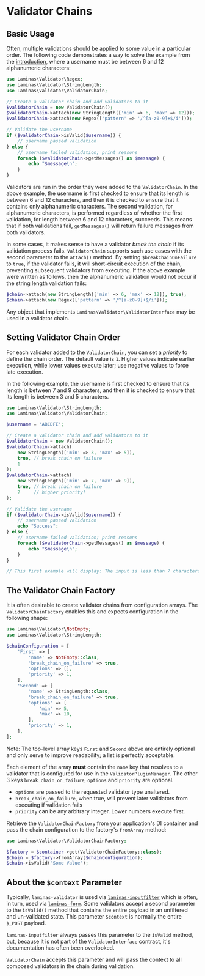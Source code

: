 # Validator Chains

## Basic Usage

Often, multiple validations should be applied to some value in a particular
order. The following code demonstrates a way to solve the example from the
[introduction](intro.md), where a username must be between 6 and 12 alphanumeric
characters:

```php
use Laminas\Validator\Regex;
use Laminas\Validator\StringLength;
use Laminas\Validator\ValidatorChain;

// Create a validator chain and add validators to it
$validatorChain = new ValidatorChain();
$validatorChain->attach(new StringLength(['min' => 6, 'max' => 12]));
$validatorChain->attach(new Regex(['pattern' => '/^[a-z0-9]+$/i']));

// Validate the username
if ($validatorChain->isValid($username)) {
    // username passed validation
} else {
    // username failed validation; print reasons
    foreach ($validatorChain->getMessages() as $message) {
        echo "$message\n";
    }
}
```

Validators are run in the order they were added to the `ValidatorChain`. In the
above example, the username is first checked to ensure that its length is
between 6 and 12 characters, and then it is checked to ensure that it contains
only alphanumeric characters. The second validation, for alphanumeric
characters, is performed regardless of whether the first validation, for length
between 6 and 12 characters, succeeds. This means that if both validations fail,
`getMessages()` will return failure messages from both validators.

In some cases, it makes sense to have a validator *break the chain* if its
validation process fails. `ValidatorChain` supports such use cases with the
second parameter to the `attach()` method. By setting `$breakChainOnFailure` to
`true`, if the validator fails, it will short-circuit execution of the chain,
preventing subsequent validators from executing.  If the above example were
written as follows, then the alphanumeric validation would not occur if the
string length validation fails:

```php
$chain->attach(new StringLength(['min' => 6, 'max' => 12]), true);
$chain->attach(new Regex(['pattern' => '/^[a-z0-9]+$/i']));
```

Any object that implements `Laminas\Validator\ValidatorInterface` may be used in a
validator chain.

## Setting Validator Chain Order

For each validator added to the `ValidatorChain`, you can set a *priority* to
define the chain order. The default value is `1`. Higher values indicate earlier
execution, while lower values execute later; use negative values to force late
execution.

In the following example, the username is first checked to ensure that its
length is between 7 and 9 characters, and then it is checked to ensure that its
length is between 3 and 5 characters.

```php
use Laminas\Validator\StringLength;
use Laminas\Validator\ValidatorChain;

$username = 'ABCDFE';

// Create a validator chain and add validators to it
$validatorChain = new ValidatorChain();
$validatorChain->attach(
    new StringLength(['min' => 3, 'max' => 5]),
    true, // break chain on failure
    1
);
$validatorChain->attach(
    new StringLength(['min' => 7, 'max' => 9]),
    true, // break chain on failure
    2     // higher priority!
);

// Validate the username
if ($validatorChain->isValid($username)) {
    // username passed validation
    echo "Success";
} else {
    // username failed validation; print reasons
    foreach ($validatorChain->getMessages() as $message) {
        echo "$message\n";
    }
}

// This first example will display: The input is less than 7 characters long
```

## The Validator Chain Factory

It is often desirable to create validator chains from configuration arrays.
The `ValidatorChainFactory` enables this and expects configuration in the following shape:

```php
use Laminas\Validator\NotEmpty;
use Laminas\Validator\StringLength;

$chainConfiguration = [
    'First' => [
        'name' => NotEmpty::class,
        'break_chain_on_failure' => true,
        'options' => [],
        'priority' => 1,
    ],
    'Second' => [
        'name' => StringLength::class,
        'break_chain_on_failure' => true,
        'options' => [
            'min' => 5,
            'max' => 10,
        ],
        'priority' => 1,
    ],
];
```

Note: The top-level array keys `First` and `Second` above are entirely optional and only serve to improve readability; a list is perfectly acceptable.

Each element of the array **must** contain the `name` key that resolves to a validator that is configured for use in the `ValidatorPluginManager`.
The other 3 keys `break_chain_on_failure`, `options` and `priority` are optional.

- `options` are passed to the requested validator type unaltered.
- `break_chain_on_failure`, when true, will prevent later validators from executing if validation fails
- `priority` can be any arbitrary integer. Lower numbers execute first.

Retrieve the `ValidatorChainFactory` from your application's DI container and pass the chain configuration to the factory's `fromArray` method:

```php
use Laminas\Validator\ValidatorChainFactory;

$factory = $container->get(ValidatorChainFactory::class);
$chain = $factory->fromArray($chainConfiguration);
$chain->isValid('Some Value');
```

## About the `$context` Parameter

Typically, `laminas-validator` is used via [`laminas-inputfilter`](https://docs.laminas.dev/laminas-inputfilter/) which is often, in turn, used via [`laminas-form`](https://docs.laminas.dev/laminas-form/).
Some validators accept a second parameter to the `isValid()` method that contains the entire payload in an unfiltered and un-validated state.
This parameter `$context` is normally the entire `$_POST` payload.

`laminas-inputfilter` always passes this parameter to the `isValid` method, but, because it is not part of the `ValidatorInterface` contract, it's documentation has often been overlooked.

`ValidatorChain` accepts this parameter and will pass the context to all composed validators in the chain during validation.
